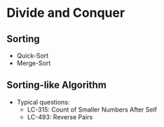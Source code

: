 # Divide and Conquer

## Sorting
- Quick-Sort
- Merge-Sort

## Sorting-like Algorithm
- Typical questions:
	- LC-315: Count of Smaller Numbers After Self
	- LC-493: Reverse Pairs
